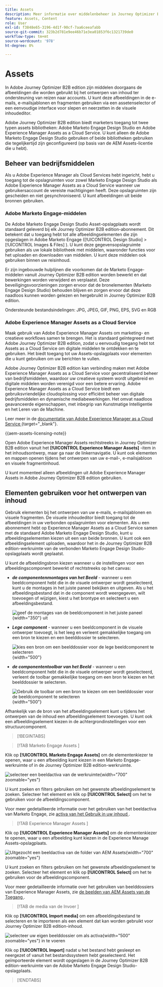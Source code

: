 ```yaml
---
title: Assets
description: Meer informatie over middelenbeheer in Journey Optimizer B2B edition.
feature: Assets, Content
role: User
exl-id: f3848e65-3196-4d1f-90cf-7aa6ceeafabb
source-git-commit: 323b2d781e9ee46b71e3ea01853f6c1321739de0
workflow-type: tm+mt
source-wordcount: '978'
ht-degree: 0%

---
```


# Assets

In Adobe Journey Optimizer B2B edition zijn middelen doorgaans de afbeeldingen die worden gebruikt bij het ontwerpen van inhoud ter ondersteuning van reizen naar accounts. U kunt deze afbeeldingen in de e-mails, e-mailsjablonen en fragmenten gebruiken via een assetenselector of een eenvoudige interface voor slepen en neerzetten in de visuele inhoudeditor.

Adobe Journey Optimizer B2B edition biedt marketers toegang tot twee typen assets bibliotheken: Adobe Marketo Engage Design Studio en Adobe Experience Manager Assets as a Cloud Service. U kunt alleen de Adobe Marketo Engage Design Studio gebruiken of beide bibliotheken gebruiken die tegelijkertijd zijn geconfigureerd (op basis van de AEM Assets-licentie die u hebt).

## Beheer van bedrijfsmiddelen

Als u Adobe Experience Manager als Cloud Services hebt ingericht, hebt u toegang tot de opslagruimten voor zowel Marketo Engage Design Studio als Adobe Experience Manager Assets as a Cloud Service wanneer uw gebruikersaccount de vereiste machtigingen heeft. Deze opslagruimten zijn gescheiden en niet gesynchroniseerd. U kunt afbeeldingen uit beide bronnen gebruiken.

### Adobe Marketo Engage-middelen

De Adobe Marketo Engage Design Studio Asset-opslagplaats wordt standaard geleverd bij elk Journey Optimizer B2B edition-abonnement. Dit betekent dat u toegang hebt tot alle afbeeldingselementen die zijn opgeslagen in Adobe Marketo Engage ([!UICONTROL Design Studio] > [!UICONTROL Images & Files] ). U kunt deze gegevensopslagruimte gebruiken als uw lokale bibliotheek met middelen, waaronder functies voor het uploaden en downloaden van middelen. U kunt deze middelen ook gebruiken binnen uw reisinhoud.

Er zijn ingebouwde hulplijnen die voorkomen dat de Marketo Engage-middelen vanuit Journey Optimizer B2B edition worden bewerkt en dat bewerkingen worden verwijderd en verplaatst. Deze beveiligingsvoorzieningen zorgen ervoor dat de bronelementen (Marketo Engage Design Studio) behouden blijven en zorgen ervoor dat deze naadloos kunnen worden gelezen en hergebruikt in Journey Optimizer B2B edition.

Ondersteunde bestandsindelingen: JPG, JPEG, GIF, PNG, EPS, SVG en RGB

### Adobe Experience Manager Assets as a Cloud Service

Maak gebruik van Adobe Experience Manager Assets om marketing- en creatieve workflows samen te brengen. Het is standaard geïntegreerd met Adobe Journey Optimizer B2B edition, zodat u eenvoudig toegang hebt tot Assets as a Cloud Service om digitale middelen te ontdekken en te gebruiken. Het biedt toegang tot uw Assets-opslagplaats voor elementen die u kunt gebruiken om uw berichten te vullen.

Adobe Journey Optimizer B2B edition kan verbinding maken met Adobe Experience Manager Assets as a Cloud Service voor gecentraliseerd beheer van bedrijfsmiddelen, waardoor uw creatieve systeem wordt uitgebreid en digitale middelen worden verenigd voor een betere ervaring. Adobe Experience Manager Assets as a Cloud Service biedt een gebruiksvriendelijke cloudoplossing voor efficiënt beheer van digitale bedrijfsmiddelen en dynamische mediabewerkingen. Het omvat naadloos geavanceerde eigenschappen, met inbegrip van Kunstmatige Intelligentie en het Leren van de Machine.

Leer meer in de [ documentatie van Adobe Experience Manager as a Cloud Service ](https://experienceleague.adobe.com/nl/docs/experience-manager-cloud-service/content/assets/overview){target="_blank"}.

{{aem-assets-licensing-note}}

Open Adobe Experience Manager Assets rechtstreeks in Journey Optimizer B2B edition vanuit het **[!UICONTROL Experience Manager Assets]** -item in het inhoudsontwerp, maar ga naar de linkernavigatie. U kunt ook elementen en mappen openen tijdens het ontwerpen van uw e-mail-, e-mailsjabloon en visuele fragmentinhoud.

U kunt momenteel alleen afbeeldingen uit Adobe Experience Manager Assets in Adobe Journey Optimizer B2B edition gebruiken.

## Elementen gebruiken voor het ontwerpen van inhoud

Gebruik elementen bij het ontwerpen van uw e-mails, e-mailsjablonen en visuele fragmenten. De visuele inhoudeditor biedt toegang tot de afbeeldingen in uw verbonden opslagruimten voor elementen. Als u een abonnement hebt op Experience Manager Assets as a Cloud Service samen met de standaard Adobe Marketo Engage Design Studio, kunt u afbeeldingselementen kiezen uit een van beide bronnen. U kunt ook een afbeeldingselement uploaden, waardoor het in de Journey Optimizer B2B edition-werkruimte van de verbonden Marketo Engage Design Studio-opslagplaats wordt geplaatst.

U kunt de afbeeldingsbron kiezen wanneer u de instellingen voor een afbeeldingscomponent bewerkt of rechtstreeks op het canvas:

* **_de componentenmontages van het Beeld_** - wanneer u een beeldcomponent hebt die in de visuele ontwerper wordt geselecteerd, kunt u de montages in het juiste paneel bekijken en uitgeven. Als u het afbeeldingsbestand dat in de component wordt weergegeven, wilt toevoegen of wijzigen, kiest u het brontype en selecteert u een afbeeldingsbestand.

  ![ geef de montages van de beeldcomponent in het juiste paneel ](./assets/content-assets-image-settings.png){width="350"} uit

* **_Lege component_** - wanneer u een beeldcomponent in de visuele ontwerper toevoegt, is het leeg en verleent gemakkelijke toegang om een bron te kiezen en een beelddossier te selecteren.

  ![ kies een bron om een beelddossier voor de lege beeldcomponent te selecteren ](./assets/content-assets-image-component-empty.png){width="500"}

* **_de componententoolbar van het Beeld_** - wanneer u een beeldcomponent hebt die in de visuele ontwerper wordt geselecteerd, verleent de toolbar gemakkelijke toegang om een bron te kiezen en het beelddossier te selecteren.

  ![ Gebruik de toolbar om een bron te kiezen om een beelddossier voor de beeldcomponent te selecteren ](./assets/content-assets-image-toolbar-settings.png){width="500"}

Afhankelijk van de bron van het afbeeldingselement kunt u tijdens het ontwerpen van de inhoud een afbeeldingselement toevoegen. U kunt ook een afbeeldingselement kiezen in de achtergrondinstellingen voor een structuurcomponent.

>[!BEGINTABS]

>[!TAB  Marketo Engage Assets ]

Klik op **[!UICONTROL Marketo Engage Assets]** om de elementenkiezer te openen, waar u een afbeelding kunt kiezen in een Marketo Engage-werkruimte of in de Journey Optimizer B2B edition-werkruimte.

![ selecteer een beeldactiva van de werkruimte ](./assets/content-assets-image-me-selected.png){width="700" zoomable="yes"}

U kunt zoeken en filters gebruiken om het gewenste afbeeldingselement te zoeken. Selecteer het element en klik op **[!UICONTROL Select]** om het te gebruiken voor de afbeeldingscomponent.

Voor meer gedetailleerde informatie over het gebruiken van het beeldactiva van Marketo Engage, zie [ activa van het Gebruik in uw inhoud ](./marketo-engage-design-studio.md#use-assets-in-your-content).

>[!TAB  Experience Manager Assets ]

Klik op **[!UICONTROL Experience Manager Assets]** om de elementenkiezer te openen, waar u een afbeelding kunt kiezen in de Experience Manage Assets-opslagplaats.

![ Uitgezocht een beeldactiva van de folder van AEM Assets ](./assets/content-assets-image-aem-selected.png){width="700" zoomable="yes"}

U kunt zoeken en filters gebruiken om het gewenste afbeeldingselement te zoeken. Selecteer het element en klik op **[!UICONTROL Select]** om het te gebruiken voor de afbeeldingscomponent.

Voor meer gedetailleerde informatie over het gebruiken van beelddossiers van Experience Manager Assets, zie [ de beelden van AEM Assets van de Toegang ](./aem-assets.md#access-aem-assets-images).

>[!TAB  de media van de Invoer ]

Klik op **[!UICONTROL Import media]** om een afbeeldingsbestand te selecteren en te importeren als een element dat kan worden gebruikt voor Journey Optimizer B2B edition-inhoud.

![ selecteer uw eigen beelddossier om als activa ](./assets/content-assets-image-import-file-selected.png){width="500" zoomable="yes"} in te voeren

Klik op **[!UICONTROL Import]** nadat u het bestand hebt gesleept en neergezet of vanuit het bestandssysteem hebt geselecteerd. Het geïmporteerde element wordt opgeslagen in de Journey Optimizer B2B edition-werkruimte van de Adobe Marketo Engage Design Studio-opslagplaats.

>[!ENDTABS]
